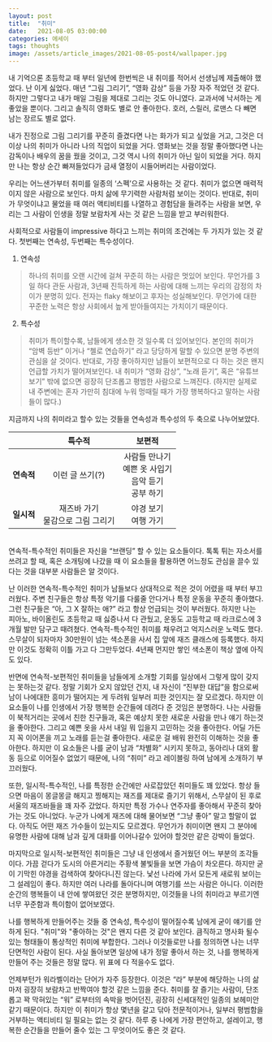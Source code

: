```yaml
---
layout: post
title:  "취미"
date:   2021-08-05 03:00:00
categories: 에세이
tags: thoughts
image: /assets/article_images/2021-08-05-post4/wallpaper.jpg
---
```


내 기억으론 초등학교 때 부터 일년에 한번씩은 내 취미를 적어서 선생님께 제출해야 했었다. 난 이게 싫었다. 매년 “그림 그리기”, “영화 감상” 등을 가장 자주 적었던 것 같다. 하지만 그렇다고 내가 매일 그림을 제대로 그리는 것도 아니였다. 교과서에 낙서하는 게 좋았을 뿐이다. 그리고 솔직히 영화도 별로 안 좋아한다. 호러, 스릴러, 로맨스 다 빼면 남는 장르도 별로 없다. 

내가 진정으로 그림 그리기를 꾸준히 즐겼다면 나는 화가가 되고 싶었을 거고, 그것은 더이상 나의 취미가 아니라 나의 직업이 되었을 거다. 영화보는 것을 정말 좋아했다면 나는 감독이나 배우의 꿈을 꿨을 것이고, 그것 역시 나의 취미가 아닌 일이 되었을 거다. 하지만 나는 항상 순간 빠져들었다가 금새 열정이 시들어버리는 사람이었다. 

우리는 어느샌가부터 취미를 일종의 ‘스펙’으로 사용하는 것 같다. 취미가 없으면 매력적이지 않은 사람으로 보인다. 마치 삶에 무기력한 사람처럼 보이는 것이다. 반대로, 취미가 무엇이냐고 물었을 때 여러 액티비티를 나열하고 경험담을 들려주는 사람을 보면, 우리는 그 사람이 인생을 정말 보람차게 사는 것 같은 느낌을 받고 부러워한다.

사회적으로 사람들이 impressive 하다고 느끼는 취미의 조건에는 두 가지가 있는 것 같다. 첫번째는 연속성, 두번째는 특수성이다.

1. 연속성
>하나의 취미를 오랜 시간에 걸쳐 꾸준히 하는 사람은 멋있어 보인다. 무언가를 3일 하다 관둔 사람과, 3년째 진득하게 하는 사람에 대해 느끼는 우리의 감정의 차이가 분명히 있다. 전자는 flaky 해보이고 후자는 성실해보인다. 무언가에 대한 꾸준한 노력은 항상 사회에서 높게 받아들여지는 가치이기 때문이다. 

2. 특수성
>취미가 특이할수록, 남들에게 생소한 것 일수록 더 있어보인다. 본인의 취미가 “암벽 등반” 이거나 “첼로 연습하기” 라고 당당하게 말할 수 있으면 분명 주변의 관심을 살 것이다. 반대로, 가장 좋아하지만 남들이 보편적으로 다 하는 것은 왠지 언급할 가치가 떨어져보인다. 내 취미가 “영화 감상”, “노래 듣기”, 혹은 “유튜브 보기” 밖에 없으면 굉장히 단조롭고 평범한 사람으로 느껴진다. (하지만 실제로 내 주변에는 혼자 가만히 침대에 누워 멍때릴 때가 가장 행복하다고 말하는 사람들이 많다.)

지금까지 나의 취미라고 할수 있는 것들을 연속성과 특수성의 두 축으로 나누어보았다. 

 &ensp; | **특수적** | **보편적**
:---:|:---:|:---:
**연속적** | 이런 글 쓰기(?) | 사람들 만나기<br />예쁜 옷 사입기<br>음악 듣기<br />공부 하기
**일시적** | 재즈바 가기<br />물감으로 그림 그리기 | 야경 보기<br />여행 가기

<br>
연속적-특수적인 취미들은 자신을 “브랜딩” 할 수 있는 요소들이다. 톡톡 튀는 자소서를 쓰려고 할 때, 혹은 소개팅에 나갔을 때 이 요소들을 활용하면 어느정도 관심을 끌수 있다는 것을 대부분 사람들은 알 것이다.

난 이러한 연속적-특수적인 취미가 남들보다 상대적으로 적은 것이 어렸을 때 부터 부끄러웠다. 주변 친구들은 항상 특정 악기를 다룰줄 안다거나 특정 운동을 꾸준히 좋아했다. 그런 친구들은 “아, 그 X 잘하는 애?” 라고 항상 언급되는 것이 부러웠다. 하지만 나는 피아노, 바이올린도 초등학교 때 싫증나서 다 관뒀고, 운동도 고등학교 때 라크로스에 3개월 발만 담구고 때려쳤다. 연속적-특수적인 취미를 채우려고 억지스러운 노력도 했다. 스무살이 되자마자 30만원이 넘는 색소폰을 사서 집 앞에 재즈 클래스에 등록했다. 하지만 이것도 정확히 이틀 가고 다 그만두었다. 4년째 먼지만 쌓인 색소폰이 책상 옆에 아직도 있다. 

반면에 연속적-보편적인 취미들을 남들에게 소개할 기회를 일상에서 그렇게 많이 갖지는 못하는것 같다. 정말 기회가 오지 않았던 건지, 내 자신이 “진부한 대답”을 함으로써 남이 나에대한 흥미가 떨어지는 게 두려워 일부러 피한 것인지는 잘 모르겠다. 하지만 이 요소들이 나를 인생에서 가장 행복한 순간들에 데려다 준 것임은 분명하다. 나는 사람들이 북적거리는 곳에서 친한 친구들과, 혹은 예상치 못한 새로운 사람을 만나 얘기 하는것을 좋아한다. 그리고 예쁜 옷을 사서 내일 뭐 입을지 고민하는 것을 좋아한다. 어딜 가든지 꼭 이어폰을 끼고 노래를 듣는걸 좋아한다. 새로운 걸 배워 완전히 이해하는 것을 좋아한다. 하지만 이 요소들은 나를 굳이 남과 “차별화” 시키지 못하고, 동아리나 대외 활동 등으로 이어질수 없었기 때문에, 나의 “취미” 라고 레이블링 하여 남에게 소개하기 부끄러웠다.

또한, 일시적-특수적인, 나를 특정한 순간에만 사로잡았던 취미들도 꽤 있었다. 항상 들으면 마음이 몽글몽글 해지고 찡해지는 재즈를 제대로 즐기기 위해서, 스무살이 된 후로 서울의 재즈바들을 꽤 자주 갔었다. 하지만 특정 가수나 연주자를 좋아해서 꾸준히 찾아가는 것도 아니었다. 누군가 나에게 재즈에 대해 물어보면 “그냥 좋아” 말고 할말이 없다. 아직도 어떤 재즈 가수들이 있는지도 모르겠다. 무언가가 취미이면 왠지 그 분야에 유명한 사람에 대해 남과 깊게 대화를 이어나갈수 있어야 할것만 같은 강박이 들었다. 

마지막으로 일시적-보편적인 취미들은 그냥 내 인생에서 즐거웠던 어느 부분의 조각들이다. 가끔 걷다가 도시의 아른거리는 주황색 불빛들을 보면 가슴이 차오른다. 하지만 굳이 기막힌 야경을 검색하여 찾아다니진 않는다. 낯선 나라에 가서 모든게 새로워 보이는 그 설레임이 좋다. 하지만 여러 나라를 돌아다니며 여행기를 쓰는 사람은 아니다. 이러한 순간의 행복들이 내 안에 쌓여왔던 것은 분명하지만, 이것들을 나의 취미라고 부르기엔 너무 꾸준함과 특이함이 없어보였다.

나를 행복하게 만들어주는 것들 중 연속성, 특수성이 떨어질수록 남에게 굳이 얘기를 안하게 된다. "취미"와 "좋아하는 것"은 왠지 다른 것 같아 보인다. 큼직하고 명사화 될수 있는 형태들이 통상적인 취미에 부합한다. 그러나 이것들로만 나를 정의하면 나는 너무 단면적인 사람이 된다. 사실 돌아보면 일상에 내가 정말 좋아서 하는 것, 나를 행복하게 만들어 주는 것들은 정말 많다. 위 표에 다 적을수도 없다.

언제부턴가 워라벨이라는 단어가 자주 등장한다. 이것은 “라” 부분에 해당하는 나의 삶 마저 굉장히 보람차고 반짝여야 할것 같은 느낌을 준다. 취미를 잘 즐기는 사람이, 단조롭고 꽉 막혀있는 “워” 로부터의 속박을 벗어던진, 굉장히 신세대적인 일종의 보헤미안 같기 때문이다. 하지만 이 취미가 항상 몇년을 갈고 닦아 전문적이거나, 일부러 평범함을 거부하는 액티비티 일 필요는 없는 것 같다. 하루 중 나에게 가장 편안하고, 설레이고, 행복한 순간들을 만들어 줄수 있는 그 무엇이어도 좋은 것 같다. 

